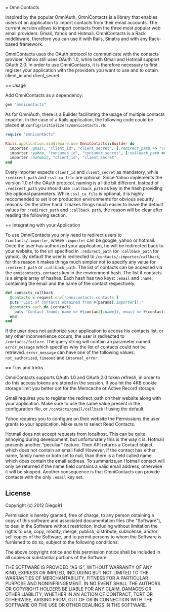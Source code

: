 = OmniContacts

Inspired by the popular OmniAuth, OmniContacts is a library that enables users of an application to import contacts from their email accounts.
The current version allows to import contacts from the three most popular web email providers: Gmail, Yahoo and Hotmail.
OmniContacts is a Rack middleware, therefore you can use it with Rails, Sinatra and with any Rack-based framework.

OmniContacts uses the OAuth protocol to communicate with the contacts provider. Yahoo still uses OAuth 1.0, while both Gmail and Hotmail support OAuth 2.0.
In order to use OmniContacts, it is therefore necessary to first register your application with the providers you want to use and to obtain client_id and client_secret.

== Usage

Add OmniContacts as a dependency:
```ruby
gem "omnicontacts"
```

As for OmniAuth, there is a Builder facilitating the usage of multiple contacts importer. In the case of a Rails application, the following code could be placed at `config/initializers/omnicontacts.rb`:

```ruby
require "omnicontacts"

Rails.application.middleware.use OmniContacts::Builder do
  importer :gmail, "client_id", "client_secret", {:redirect_path => "/oauth2callback", :ssl_ca_file => "/etc/ssl/certs/curl-ca-bundle.crt"}
  importer :yahoo, "consumer_id", "consumer_secret", {:callback_path => '/callback'}
  importer :hotmail, "client_id", "client_secret"
end

```

Every importer expects `client_id` and `client_secret` as mandatory, while `:redirect_path` and `:ssl_ca_file` are optional.
Since Yahoo implements the version 1.0 of the OAuth protocol, naming is a little bit different. Instead of `:redirect_path` you should use `:callback_path` as key in the hash providing the optional parameters.
While `:ssl_ca_file` is optional, it is highly reccomended to set it on production environments for obvious security reasons.
On the other hand it makes things much easier to leave the default values for `:redirect_path` and `:callback path`, the reason will be clear after reading the following section.

== Integrating with your Application

To use OmniContacts you only need to redirect users to `/contacts/:importer`, where `:importer` can be google, yahoo or hotmail. Once the user has authorized your application, he will be redirected back to your website, to the url specified in `:redirect_path` (or `:callback_path` for yahoo). By default the user is redirected to `/contacts/:importer/callback`, for this reason it makes things much simpler not to specify any value for `:redirect_path` or `:callback_path`.
The list of contacts can be accessed via the `omnicontacts.contacts` key in the environment hash. The list if contacts is a simple array of hashes. Each hash has two keys: `:email` and `:name`, containing the email and the name of the contact respectively.

```ruby
def contacts_callback
  @contacts = request.env['omnicontacts.contacts']
  puts "List of contacts obtained from #{params[:importer]}:"
  @contacts.each do |contact|
    puts "Contact found: name => #{contact[:name]}, email => #{contact[:email]}"
  end
end
```

If the user does not authorize your application to access his contacts list, or any other inconvenience occurs, the user is redirected to `/contacts/failure`. The query string will contain an parameter named `error_message` which specifies why the list of contacts could not be retrieved. `error_message` can have one of the following values: `not_authorized`, `timeout` and `internal_error`.

==  Tips and tricks

OmniContacts supports OAuth 1.0 and OAuth 2.0 token refresh, in order to do this access tokens are stored in the session. If you hit the 4KB cookie storage limit you better opt for the Memcache or Active Record storage.

Gmail requires you to register the redirect_path on their website along with your application. Make sure to use the same value present in the configuration file, or `/contacts/gmail/callback` if using the default.

Yahoo requires you to configure on their website the Permissions the user grants to your application. Make sure to select Read Contacts.

Hotmail does not accept requests from localhost. This can be quite annoying during development, but unfortunately this is the way it is.
Hotmail presents another "peculiar" feature. Their API returns a Contact object, which does not contain an email field! However, if the contact has either name, family name or both set to null, than there is a field called name which does contain the email address. To summarize,an  Hotmail contact will only be returned if the name field contains a valid email address, otherwise it will be skipped. Another consequence is that OmniContacts can provide contacts with the only `:email` key set.

## License

Copyright (c) 2012 Diego81

Permission is hereby granted, free of charge, to any person obtaining a
copy of this software and associated documentation files (the "Software"),
to deal in the Software without restriction, including without limitation
the rights to use, copy, modify, merge, publish, distribute, sublicense,
and/or sell copies of the Software, and to permit persons to whom the
Software is furnished to do so, subject to the following conditions:

The above copyright notice and this permission notice shall be included
in all copies or substantial portions of the Software.

THE SOFTWARE IS PROVIDED "AS IS", WITHOUT WARRANTY OF ANY KIND, EXPRESS
OR IMPLIED, INCLUDING BUT NOT LIMITED TO THE WARRANTIES OF MERCHANTABILITY,
FITNESS FOR A PARTICULAR PURPOSE AND NONINFRINGEMENT. IN NO EVENT SHALL
THE AUTHORS OR COPYRIGHT HOLDERS BE LIABLE FOR ANY CLAIM, DAMAGES OR OTHER
LIABILITY, WHETHER IN AN ACTION OF CONTRACT, TORT OR OTHERWISE, ARISING
FROM, OUT OF OR IN CONNECTION WITH THE SOFTWARE OR THE USE OR OTHER
DEALINGS IN THE SOFTWARE.
